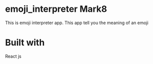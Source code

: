# emoji_interpreter Mark8
  This is emoji interpreter app. This app tell you the meaning of an emoji
  
  # Built with
  React js
